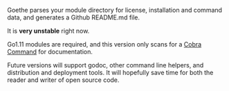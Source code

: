 Goethe parses your module directory for license, installation and command data, and generates a Github README.md file.

It is **very unstable** right now.

Go1.11 modules are required, and this version only scans for a [Cobra Command](https://github.com/spf13/cobra) for documentation.

Future versions will support godoc, other command line helpers, and distribution and deployment tools. It will hopefully save time for both the reader and writer of open source code.